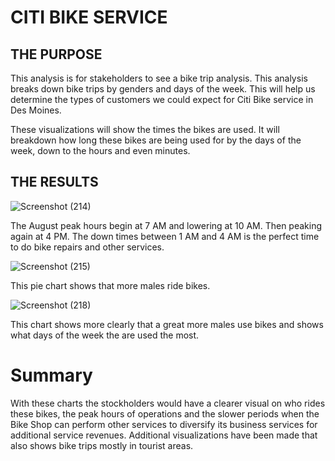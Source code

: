 # CITI BIKE SERVICE

## THE PURPOSE 
This analysis is for stakeholders to see a bike trip analysis. This analysis breaks down bike trips by genders and days of the week. This will help us determine the types of customers we could expect for Citi Bike service in Des Moines. 

These visualizations will show the times the bikes are used. It will breakdown how long these bikes are being used for by the days of the week, down to the hours and even minutes.

## THE RESULTS

![Screenshot (214)](https://user-images.githubusercontent.com/78933826/121625248-1b061300-ca41-11eb-938d-7068ac8fe704.png)

The August peak hours begin at 7 AM and lowering at 10 AM. Then peaking again at 4 PM. The down times between 1 AM and 4 AM is the perfect time to do bike repairs and other services. 


![Screenshot (215)](https://user-images.githubusercontent.com/78933826/121627245-fd3aad00-ca44-11eb-8622-ecec5441c3ea.png)

This pie chart shows that more males ride bikes. 

![Screenshot (218)](https://user-images.githubusercontent.com/78933826/121627528-84882080-ca45-11eb-97b8-69e9e53f1528.png)

This chart shows more clearly that a great more males use bikes and shows what days of the week the are used the most. 

# Summary 

With these charts the stockholders would have a clearer visual on who rides these bikes, the peak hours of operations and the slower periods when the Bike Shop can perform other 
services to diversify its business services for additional service revenues. Additional visualizations have been made that also shows bike trips mostly in tourist areas. 

